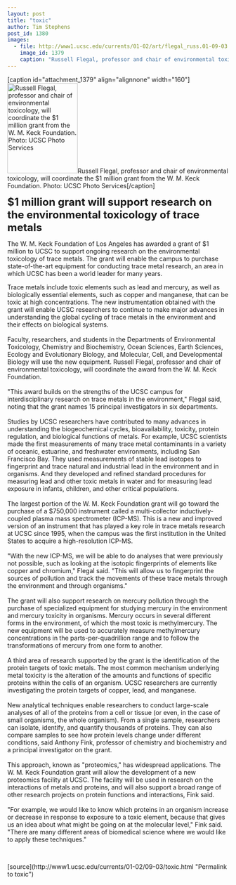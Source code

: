 ```yaml
---
layout: post
title: "toxic"
author: Tim Stephens
post_id: 1380
images:
  - file: http://www1.ucsc.edu/currents/01-02/art/flegal_russ.01-09-03.160.jpg
    image_id: 1379
    caption: "Russell Flegal, professor and chair of environmental toxicology, will coordinate the $1 million grant from the W. M. Keck Foundation. Photo: UCSC Photo Services"
---
```


[caption id="attachment_1379" align="alignnone" width="160"]<a href="http://localhost/mysite/wp-content/uploads/2001/09/flegal_russ.01-09-03.160.jpg"><img class="size-full wp-image-1379" src="http://localhost/mysite/wp-content/uploads/2001/09/flegal_russ.01-09-03.160.jpg" alt="Russell Flegal, professor and chair of environmental toxicology, will coordinate the $1 million grant from the W. M. Keck Foundation. Photo: UCSC Photo Services" width="160" height="205" /></a>Russell Flegal, professor and chair of environmental toxicology, will coordinate the $1 million grant from the W. M. Keck Foundation. Photo: UCSC Photo Services[/caption]
<p>
  <font size="5"><b>$1 million grant will support research on the environmental toxicology of trace metals</b></font>
</p>
<p>
  The W. M. Keck Foundation of Los Angeles has awarded a grant of $1 million to UCSC to support ongoing research on the environmental toxicology of trace metals. The grant will enable the campus to purchase state-of-the-art equipment for conducting trace metal research, an area in which UCSC has been a world leader for many years.
</p>Trace metals include toxic elements such as lead and mercury, as well as biologically essential elements, such as copper and manganese, that can be toxic at high concentrations. The new instrumentation obtained with the grant will enable UCSC researchers to continue to make major advances in understanding the global cycling of trace metals in the environment and their effects on biological systems.<br>
<br>
Faculty, researchers, and students in the Departments of Environmental Toxicology, Chemistry and Biochemistry, Ocean Sciences, Earth Sciences, Ecology and Evolutionary Biology, and Molecular, Cell, and Developmental Biology will use the new equipment. Russell Flegal, professor and chair of environmental toxicology, will coordinate the award from the W. M. Keck Foundation.<br>
<br>
"This award builds on the strengths of the UCSC campus for interdisciplinary research on trace metals in the environment," Flegal said, noting that the grant names 15 principal investigators in six departments.<br>
<br>
Studies by UCSC researchers have contributed to many advances in understanding the biogeochemical cycles, bioavailability, toxicity, protein regulation, and biological functions of metals. For example, UCSC scientists made the first measurements of many trace metal contaminants in a variety of oceanic, estuarine, and freshwater environments, including San Francisco Bay. They used measurements of stable lead isotopes to fingerprint and trace natural and industrial lead in the environment and in organisms. And they developed and refined standard procedures for measuring lead and other toxic metals in water and for measuring lead exposure in infants, children, and other critical populations.<br>
<br>
The largest portion of the W. M. Keck Foundation grant will go toward the purchase of a $750,000 instrument called a multi-collector inductively-coupled plasma mass spectrometer (ICP-MS). This is a new and improved version of an instrument that has played a key role in trace metals research at UCSC since 1995, when the campus was the first institution in the United States to acquire a high-resolution ICP-MS.<br>
<br>
"With the new ICP-MS, we will be able to do analyses that were previously not possible, such as looking at the isotopic fingerprints of elements like copper and chromium," Flegal said. "This will allow us to fingerprint the sources of pollution and track the movements of these trace metals through the environment and through organisms."<br>
<br>
The grant will also support research on mercury pollution through the purchase of specialized equipment for studying mercury in the environment and mercury toxicity in organisms. Mercury occurs in several different forms in the environment, of which the most toxic is methylmercury. The new equipment will be used to accurately measure methylmercury concentrations in the parts-per-quadrillion range and to follow the transformations of mercury from one form to another.<br>
<br>
A third area of research supported by the grant is the identification of the protein targets of toxic metals. The most common mechanism underlying metal toxicity is the alteration of the amounts and functions of specific proteins within the cells of an organism. UCSC researchers are currently investigating the protein targets of copper, lead, and manganese.<br>
<br>
New analytical techniques enable researchers to conduct large-scale analyses of all of the proteins from a cell or tissue (or even, in the case of small organisms, the whole organism). From a single sample, researchers can isolate, identify, and quantify thousands of proteins. They can also compare samples to see how protein levels change under different conditions, said Anthony Fink, professor of chemistry and biochemistry and a principal investigator on the grant.<br>
<br>
This approach, known as "proteomics," has widespread applications. The W. M. Keck Foundation grant will allow the development of a new proteomics facility at UCSC. The facility will be used in research on the interactions of metals and proteins, and will also support a broad range of other research projects on protein functions and interactions, Fink said.<br>
<br>
"For example, we would like to know which proteins in an organism increase or decrease in response to exposure to a toxic element, because that gives us an idea about what might be going on at the molecular level," Fink said. "There are many different areas of biomedical science where we would like to apply these techniques."
<p>
  <br>

</p>
[source](http://www1.ucsc.edu/currents/01-02/09-03/toxic.html "Permalink to toxic")

